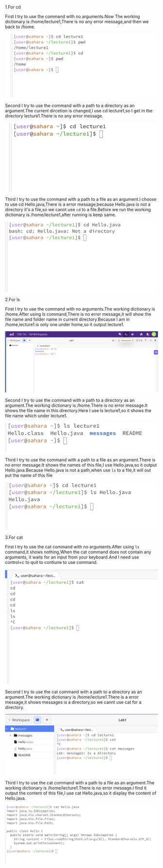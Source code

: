1.For cd

First I try to use the command with no arguments.Now The working dictionary is /home/lecture1,There is no any error message,and then we back to /home.

![image](https://raw.githubusercontent.com/zmc0806/cse15L-lab-report1/main/cd1new.jpeg)

Second I try to use the command with a path to a directory as an argument.The current dircetion is changed,I use cd lecture1,so I get in the directory lecture1.There is no any error message.

![image](https://raw.githubusercontent.com/zmc0806/cse15L-lab-report1/main/cd2.jpeg)

Third I try to use the command with a path to a file as an argument.I choose to use cd Hello.java,There is a error message,because Hello.java is not a directory it's a file,so we cannt use `cd` to a file.Before we run the working dictionary is /home/lecture1,after running is keep same.

![image](https://raw.githubusercontent.com/zmc0806/cse15L-lab-report1/main/cd3.jpeg)

2.For ls

First I try to use the command with no arguments.The working dictionary is /home.After using ls command,There is no error message,it will show the file name and folder name in current directory.Because I am in /home,lecture1 is only one under home,so it output lecture1.

![image](https://raw.githubusercontent.com/zmc0806/cse15L-lab-report1/main/ls1.jpeg)

Second I try to use the command with a path to a directory as an argument.The working dictionary is /home.There is no error message.It shows the file name in this directory.Here I use ls lecture1,so it shows the file name which under lecture1.

![image](https://raw.githubusercontent.com/zmc0806/cse15L-lab-report1/main/ls2.jpeg)

Third I try to use the command with a path to a file as an argument.There is no error message.It shows the names of this file,I use Hello.java,so it output Hello.java.Because Hello.java is not a path,when use `ls` to a file,it will out put the name of this file

![image](https://raw.githubusercontent.com/zmc0806/cse15L-lab-report1/main/ls3.jpeg)

3.For cat

First I try to use the cat command with no arguments.After using `ls` command,it shows nothing,When the cat command does not contain any arguments, it waits for an input from your keyboard.And I need use control+c to quit to contiune to use command.

![image](https://raw.githubusercontent.com/zmc0806/cse15L-lab-report1/main/cat2new.jpeg)

Second I try to use the cat command with a path to a directory as an argument.The working dictionary is /home/lecture1.There is a error message,it shows messages is a directory,so we cannt use cat for a directory.

![image](https://raw.githubusercontent.com/zmc0806/cse15L-lab-report1/main/cat2.jpeg)

Third I try to use the cat command with a path to a file as an argument.The working dictionary is /home/lecture1.There is no error message.I find it output the content of this file,I use cat Hello.java,so it display the content of Hello.java.

![image](https://raw.githubusercontent.com/zmc0806/cse15L-lab-report1/main/cat3.jpeg)












